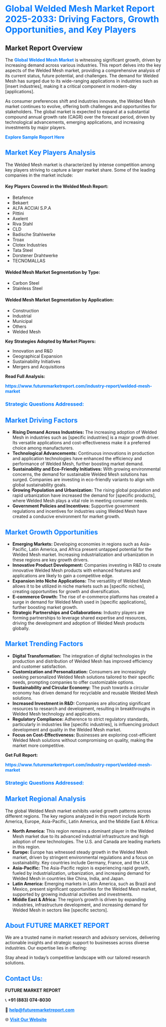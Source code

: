 <h1 style="color: #007BFF;">Global Welded Mesh Market Report 2025-2033: Driving Factors, Growth Opportunities, and Key Players</h1>

<section id="overview">
<h2>Market Report Overview</h2>
<p>The <a href="https://www.futuremarketreport.com/industry-report/welded-mesh-market" style="color: #007BFF; text-decoration: none;"><strong>Global Welded Mesh Market</strong></a> is witnessing significant growth, driven by increasing demand across various industries. This report delves into the key aspects of the Welded Mesh market, providing a comprehensive analysis of its current status, future potential, and challenges. The demand for Welded Mesh has surged due to its wide-ranging applications in industries such as [insert industries], making it a critical component in modern-day [applications].</p>
<p>As consumer preferences shift and industries innovate, the Welded Mesh market continues to evolve, offering both challenges and opportunities for stakeholders. The global market is expected to expand at a substantial compound annual growth rate (CAGR) over the forecast period, driven by technological advancements, emerging applications, and increasing investments by major players.</p>
</section>

<section id="overview">
<p><a href="https://www.futuremarketreport.com/request-sample/reportId=128604" style="color: #007BFF; text-decoration: none;"><strong>Explore Sample Report Here</strong></a></p>
</section>

<section id="key-players">
<h2 style="color: #007BFF;">Market Key Players Analysis</h2>
<p>The Welded Mesh market is characterized by intense competition among key players striving to capture a larger market share. Some of the leading companies in the market include:</p>
<h4>Key Players Covered in the Welded Mesh Report:</h4>
<ul><li>Betafence</li><li>Bekaert</li><li>ALFA ACCIAI S.P.A</li><li>Pittini</li><li>Axelent</li><li>Riva Stahl</li><li>CLD</li><li>Badische Stahlwerke</li><li>Troax</li><li>Clotex Industries</li><li>Tata Steel</li><li>Dorstener Drahtwerke</li><li>TECNOMALLAS</li></ul>
<h4>Welded Mesh Market Segmentation by Type:</h4>
<ul><li>Carbon Steel</li><li>Stainless Steel</li></ul>

<h4>Welded Mesh Market Segmentation by Application:</h4>
<ul><li>Construction</li><li>Industrial</li><li>Municipal</li><li>Others</li><li>Welded Mesh</li></ul>
<p><strong>Key Strategies Adopted by Market Players:</strong></p>
<ul>
<li>Innovation and R&D</li>
<li>Geographical Expansion</li>
<li>Sustainability Initiatives</li>
<li>Mergers and Acquisitions</li>
</ul>
</section>

<section>
<p><strong>Read Full Analysis: </strong></p><a href="https://www.futuremarketreport.com/industry-report/welded-mesh-market" style="color: #007BFF; text-decoration: none;"><strong>https://www.futuremarketreport.com/industry-report/welded-mesh-market</strong></a>
<h3 style="color: #007BFF;">Strategic Questions Addressed:</h3>
</section>

<section id="driving-factors">
<h2 style="color: #007BFF;">Market Driving Factors</h2>
<ul>
<li><strong>Rising Demand Across Industries:</strong> The increasing adoption of Welded Mesh in industries such as [specific industries] is a major growth driver. Its versatile applications and cost-effectiveness make it a preferred choice among manufacturers.</li>
<li><strong>Technological Advancements:</strong> Continuous innovations in production and application technologies have enhanced the efficiency and performance of Welded Mesh, further boosting market demand.</li>
<li><strong>Sustainability and Eco-Friendly Initiatives:</strong> With growing environmental concerns, the demand for sustainable Welded Mesh solutions has surged. Companies are investing in eco-friendly variants to align with global sustainability goals.</li>
<li><strong>Growing Population and Urbanization:</strong> The rising global population and rapid urbanization have increased the demand for [specific products], where Welded Mesh plays a vital role in meeting consumer needs.</li>
<li><strong>Government Policies and Incentives:</strong> Supportive government regulations and incentives for industries using Welded Mesh have created a conducive environment for market growth.</li>
</ul>
</section>

<section id="growth-opportunities">
<h2 style="color: #007BFF;">Market Growth Opportunities</h2>
<ul>
<li><strong>Emerging Markets:</strong> Developing economies in regions such as Asia-Pacific, Latin America, and Africa present untapped potential for the Welded Mesh market. Increasing industrialization and urbanization in these regions are key growth drivers.</li>
<li><strong>Innovative Product Development:</strong> Companies investing in R&D to create innovative Welded Mesh products with enhanced features and applications are likely to gain a competitive edge.</li>
<li><strong>Expansion into Niche Applications:</strong> The versatility of Welded Mesh allows it to be utilized in niche markets such as [specific niches], creating opportunities for growth and diversification.</li>
<li><strong>E-commerce Growth:</strong> The rise of e-commerce platforms has created a surge in demand for Welded Mesh used in [specific applications], further boosting market growth.</li>
<li><strong>Strategic Partnerships and Collaborations:</strong> Industry players are forming partnerships to leverage shared expertise and resources, driving the development and adoption of Welded Mesh products globally.</li>
</ul>
</section>

<section id="trending-factors">
<h2 style="color: #007BFF;">Market Trending Factors</h2>
<ul>
<li><strong>Digital Transformation:</strong> The integration of digital technologies in the production and distribution of Welded Mesh has improved efficiency and customer satisfaction.</li>
<li><strong>Customization and Personalization:</strong> Consumers are increasingly seeking personalized Welded Mesh solutions tailored to their specific needs, prompting companies to offer customizable options.</li>
<li><strong>Sustainability and Circular Economy:</strong> The push towards a circular economy has driven demand for recyclable and reusable Welded Mesh solutions.</li>
<li><strong>Increased Investment in R&D:</strong> Companies are allocating significant resources to research and development, resulting in breakthroughs in Welded Mesh technology and applications.</li>
<li><strong>Regulatory Compliance:</strong> Adherence to strict regulatory standards, particularly in industries like [specific industries], is influencing product development and quality in the Welded Mesh market.</li>
<li><strong>Focus on Cost-Effectiveness:</strong> Businesses are exploring cost-efficient Welded Mesh solutions without compromising on quality, making the market more competitive.</li>
</ul>
</section>

<section>
<p><strong>Get Full Report: </strong></p><a href="https://www.futuremarketreport.com/industry-report/welded-mesh-market" style="color: #007BFF; text-decoration: none;"><strong>https://www.futuremarketreport.com/industry-report/welded-mesh-market</strong></a>
<h3 style="color: #007BFF;">Strategic Questions Addressed:</h3>
</section>


<section id="regional-analysis">
<h2 style="color: #007BFF;">Market Regional Analysis</h2>
<p>The global Welded Mesh market exhibits varied growth patterns across different regions. The key regions analyzed in this report include North America, Europe, Asia-Pacific, Latin America, and the Middle East & Africa:</p>
<ul>
<li><strong>North America:</strong> This region remains a dominant player in the Welded Mesh market due to its advanced industrial infrastructure and high adoption of new technologies. The U.S. and Canada are leading markets in this region.</li>
<li><strong>Europe:</strong> Europe has witnessed steady growth in the Welded Mesh market, driven by stringent environmental regulations and a focus on sustainability. Key countries include Germany, France, and the U.K.</li>
<li><strong>Asia-Pacific:</strong> The Asia-Pacific region is experiencing rapid growth, fueled by industrialization, urbanization, and increasing demand for Welded Mesh in countries like China, India, and Japan.</li>
<li><strong>Latin America:</strong> Emerging markets in Latin America, such as Brazil and Mexico, present significant opportunities for the Welded Mesh market, supported by growing industrial activities and investments.</li>
<li><strong>Middle East & Africa:</strong> The region’s growth is driven by expanding industries, infrastructure development, and increasing demand for Welded Mesh in sectors like [specific sectors].</li>
</ul>
</section>

<footer>
<h2 style="color: #007BFF;">About FUTURE MARKET REPORT</h2>
<p>We are a trusted name in market research and advisory services, delivering actionable insights and strategic support to businesses across diverse industries. Our expertise lies in offering:</p>

<p>Stay ahead in today’s competitive landscape with our tailored research solutions.</p>

<h2 style="color: #007BFF;">Contact Us:</h2>
<p><strong>FUTURE MARKET REPORT</strong></p>
<p>📞 <strong>+91 (883) 074-8030</strong></p>
<p>📧 <strong><a href="mailto:help@futuremarketreport.com" style="color: #007BFF;">help@futuremarketreport.com</a></strong></p>
<p>🌐 <strong><a href="https://www.futuremarketreport.com/" style="color: #007BFF;">Visit Our Website</a></strong></p>
</footer>